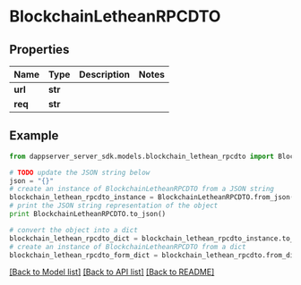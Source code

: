 # BlockchainLetheanRPCDTO


## Properties

Name | Type | Description | Notes
------------ | ------------- | ------------- | -------------
**url** | **str** |  | 
**req** | **str** |  | 

## Example

```python
from dappserver_server_sdk.models.blockchain_lethean_rpcdto import BlockchainLetheanRPCDTO

# TODO update the JSON string below
json = "{}"
# create an instance of BlockchainLetheanRPCDTO from a JSON string
blockchain_lethean_rpcdto_instance = BlockchainLetheanRPCDTO.from_json(json)
# print the JSON string representation of the object
print BlockchainLetheanRPCDTO.to_json()

# convert the object into a dict
blockchain_lethean_rpcdto_dict = blockchain_lethean_rpcdto_instance.to_dict()
# create an instance of BlockchainLetheanRPCDTO from a dict
blockchain_lethean_rpcdto_form_dict = blockchain_lethean_rpcdto.from_dict(blockchain_lethean_rpcdto_dict)
```
[[Back to Model list]](../README.md#documentation-for-models) [[Back to API list]](../README.md#documentation-for-api-endpoints) [[Back to README]](../README.md)


